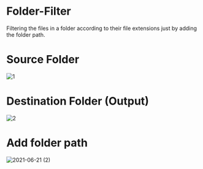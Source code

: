 # Folder-Filter
Filtering the files in a folder according to their file extensions just by adding the folder path.
# Source Folder
![1](https://user-images.githubusercontent.com/86179660/122684980-6c26bb80-d226-11eb-9cc1-457eee07d4f9.jpg)
# Destination Folder (Output)
![2](https://user-images.githubusercontent.com/86179660/122684990-819be580-d226-11eb-98c2-05f2beb8594c.jpg)
# Add folder path
![2021-06-21 (2)](https://user-images.githubusercontent.com/86179660/122685023-b60fa180-d226-11eb-9430-19909a4035fb.png)
